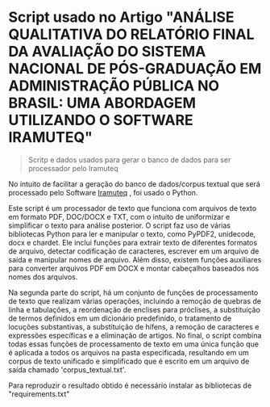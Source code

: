 # Script usado no Artigo "ANÁLISE QUALITATIVA DO RELATÓRIO FINAL DA AVALIAÇÃO DO SISTEMA NACIONAL DE PÓS-GRADUAÇÃO EM ADMINISTRAÇÃO PÚBLICA NO BRASIL: UMA ABORDAGEM UTILIZANDO O SOFTWARE IRAMUTEQ"


>  Scritp e dados usados para gerar o banco de dados para ser processador pelo Iramuteq


No intuito de facilitar a geração do banco de dados/corpus textual que será processado pelo Software [Iramuteq](http://www.iramuteq.org/) , foi usado o Python.

Este script é um processador de texto que funciona com arquivos de texto em formato PDF, DOC/DOCX e TXT, com o intuito de uniformizar e simplificar o texto para análise posterior. O script faz uso de várias bibliotecas Python para ler e manipular o texto, como PyPDF2, unidecode, docx e chardet. Ele inclui funções para extrair texto de diferentes formatos de arquivo, detectar codificação de caracteres, escrever em um arquivo de saída e manipular nomes de arquivo. Além disso, existem funções auxiliares para converter arquivos PDF em DOCX e montar cabeçalhos baseados nos nomes dos arquivos.

Na segunda parte do script, há um conjunto de funções de processamento de texto que realizam várias operações, incluindo a remoção de quebras de linha e tabulações, a reordenação de enclises para próclises, a substituição de termos definidos em um dicionário predefinido, o tratamento de locuções substantivas, a substituição de hífens, a remoção de caracteres e expressões específicas e a eliminação de artigos. No final, o script combina todas essas funções de processamento de texto em uma única função que é aplicada a todos os arquivos na pasta especificada, resultando em um corpus de texto unificado e simplificado que é escrito em um arquivo de saída chamado 'corpus_textual.txt'.

Para reproduzir o resultado obtido é necessário instalar as bibliotecas de "requirements.txt"